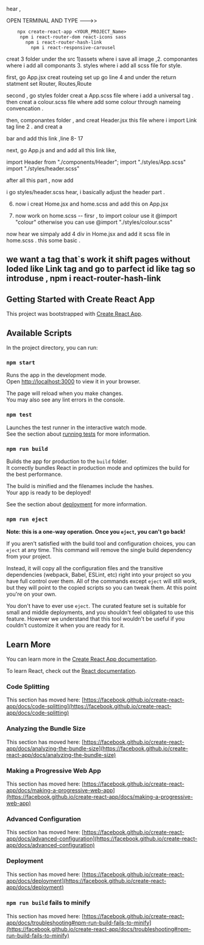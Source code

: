   hear , 

  OPEN TERMINAL AND TYPE --->>  

        npx create-react-app <YOUR_PROJECT_Name>
         npm i react-router-dom react-icons sass
           npm i react-router-hash-link
             npm i react-responsive-carousel


creat 3 folder under the src   1)assets where i save all image ,2. componantes where i add all componants 3. styles where i add all scss file for style.

first, go App.jsx
creat routeing set up 
go line 4 
and under the return statment set Router, Routes,Route

second , go styles folder 
 creat a App.scss file where i add a universal tag .  
then creat a  colour.scss file where add some colour through nameing convencation .


then, componantes folder ,
  and creat Header.jsx     this file where i import Link tag line 2 .
and creat a <nav> bar and add this link  ,line 8- 17



next, go App.js and and add all this link like,

import Header from "./components/Header";
import  "./styles/App.scss"
import  "./styles/header.scss"



after all this part , now add 


i go  styles/header.scss 
hear, i basically adjust the header part . 


6. now i creat Home.jsx  and home.scss and add this on App.jsx

7. now work on home.scss --
 firsr , to import colour use it  @import "colour" otherwise you can use @import "./styles/colour.scss"



now hear we simpaly add  4 div  in Home.jsx and add it scss file in home.scss . this some basic .


# we want a tag that`s work it shift pages without loded like Link tag and go to parfect id like <a> tag so introduse , npm i react-router-hash-link




































































































































































































































































# Getting Started with Create React App

This project was bootstrapped with [Create React App](https://github.com/facebook/create-react-app).

## Available Scripts

In the project directory, you can run:

### `npm start`

Runs the app in the development mode.\
Open [http://localhost:3000](http://localhost:3000) to view it in your browser.

The page will reload when you make changes.\
You may also see any lint errors in the console.

### `npm test`

Launches the test runner in the interactive watch mode.\
See the section about [running tests](https://facebook.github.io/create-react-app/docs/running-tests) for more information.

### `npm run build`

Builds the app for production to the `build` folder.\
It correctly bundles React in production mode and optimizes the build for the best performance.

The build is minified and the filenames include the hashes.\
Your app is ready to be deployed!

See the section about [deployment](https://facebook.github.io/create-react-app/docs/deployment) for more information.

### `npm run eject`

**Note: this is a one-way operation. Once you `eject`, you can't go back!**

If you aren't satisfied with the build tool and configuration choices, you can `eject` at any time. This command will remove the single build dependency from your project.

Instead, it will copy all the configuration files and the transitive dependencies (webpack, Babel, ESLint, etc) right into your project so you have full control over them. All of the commands except `eject` will still work, but they will point to the copied scripts so you can tweak them. At this point you're on your own.

You don't have to ever use `eject`. The curated feature set is suitable for small and middle deployments, and you shouldn't feel obligated to use this feature. However we understand that this tool wouldn't be useful if you couldn't customize it when you are ready for it.

## Learn More

You can learn more in the [Create React App documentation](https://facebook.github.io/create-react-app/docs/getting-started).

To learn React, check out the [React documentation](https://reactjs.org/).

### Code Splitting

This section has moved here: [https://facebook.github.io/create-react-app/docs/code-splitting](https://facebook.github.io/create-react-app/docs/code-splitting)

### Analyzing the Bundle Size

This section has moved here: [https://facebook.github.io/create-react-app/docs/analyzing-the-bundle-size](https://facebook.github.io/create-react-app/docs/analyzing-the-bundle-size)

### Making a Progressive Web App

This section has moved here: [https://facebook.github.io/create-react-app/docs/making-a-progressive-web-app](https://facebook.github.io/create-react-app/docs/making-a-progressive-web-app)

### Advanced Configuration

This section has moved here: [https://facebook.github.io/create-react-app/docs/advanced-configuration](https://facebook.github.io/create-react-app/docs/advanced-configuration)

### Deployment

This section has moved here: [https://facebook.github.io/create-react-app/docs/deployment](https://facebook.github.io/create-react-app/docs/deployment)

### `npm run build` fails to minify

This section has moved here: [https://facebook.github.io/create-react-app/docs/troubleshooting#npm-run-build-fails-to-minify](https://facebook.github.io/create-react-app/docs/troubleshooting#npm-run-build-fails-to-minify)
